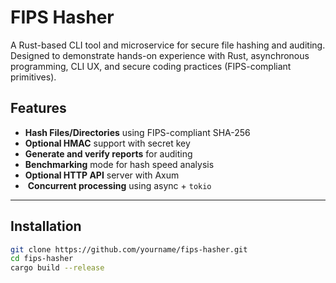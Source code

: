 # FIPS Hasher

A Rust-based CLI tool and microservice for secure file hashing and auditing. Designed to demonstrate hands-on experience with Rust, asynchronous programming, CLI UX, and secure coding practices (FIPS-compliant primitives).

## Features

-  **Hash Files/Directories** using FIPS-compliant SHA-256
-  **Optional HMAC** support with secret key
-  **Generate and verify reports** for auditing
-  **Benchmarking** mode for hash speed analysis
-  **Optional HTTP API** server with Axum
- ️ **Concurrent processing** using async + `tokio`

---

## Installation

```bash
git clone https://github.com/yourname/fips-hasher.git
cd fips-hasher
cargo build --release